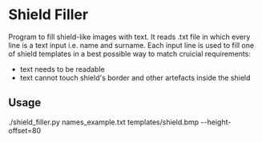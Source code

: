 # Shield Filler

Program to fill shield-like images with text.
It reads .txt file in which every line is a text input i.e. name and surname.
Each input line is used to fill one of shield templates in a best possible way to match cruicial requirements:
- text needs to be readable
- text cannot touch shield's border and other artefacts inside the shield


## Usage

./shield_filler.py names_example.txt templates/shield.bmp --height-offset=80
